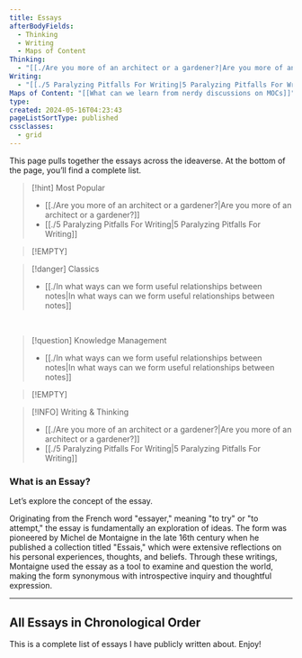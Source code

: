 ```yaml
---
title: Essays
afterBodyFields:
  - Thinking
  - Writing
  - Maps of Content
Thinking:
  - "[[./Are you more of an architect or a gardener?|Are you more of an architect or a gardener?]]"
Writing:
  - "[[./5 Paralyzing Pitfalls For Writing|5 Paralyzing Pitfalls For Writing]]"
Maps of Content: "[[What can we learn from nerdy discussions on MOCs]]"
type: 
created: 2024-05-16T04:23:43
pageListSortType: published
cssclasses:
  - grid
---
```


This page pulls together the essays across the ideaverse. At the bottom of the page, you’ll find a complete list.

> [!hint] Most Popular
> - [[./Are you more of an architect or a gardener?|Are you more of an architect or a gardener?]]
> - [[./5 Paralyzing Pitfalls For Writing|5 Paralyzing Pitfalls For Writing]]

> [!EMPTY] 

> [!danger] Classics
> - [[./In what ways can we form useful relationships between notes|In what ways can we form useful relationships between notes]]

<br/>

> [!question] Knowledge Management
> - [[./In what ways can we form useful relationships between notes|In what ways can we form useful relationships between notes]]

> [!EMPTY] 

> [!INFO] Writing & Thinking
> - [[./Are you more of an architect or a gardener?|Are you more of an architect or a gardener?]]
> - [[./5 Paralyzing Pitfalls For Writing|5 Paralyzing Pitfalls For Writing]]

### **What is an Essay?**  
Let’s explore the concept of the essay.

Originating from the French word "essayer," meaning "to try" or "to attempt," the essay is fundamentally an exploration of ideas. The form was pioneered by Michel de Montaigne in the late 16th century when he published a collection titled "Essais," which were extensive reflections on his personal experiences, thoughts, and beliefs. Through these writings, Montaigne used the essay as a tool to examine and question the world, making the form synonymous with introspective inquiry and thoughtful expression.

---

## All Essays in Chronological Order

This is a complete list of essays I have publicly written about. Enjoy!